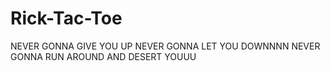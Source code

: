 # Rick-Tac-Toe

NEVER GONNA GIVE YOU UP
NEVER GONNA LET YOU DOWNNNN
NEVER GONNA RUN AROUND
AND
DESERT YOUUU
